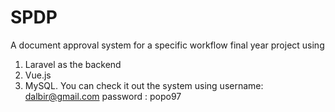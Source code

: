# SPDP
A document approval system for a specific workflow final year project using 
1. Laravel as the backend 
2. Vue.js
3. MySQL. 
You can check it out the system using 
username: dalbir@gmail.com password : popo97
